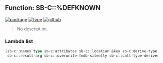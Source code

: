 ## Function: SB-C::%DEFKNOWN
[![package](https://img.shields.io/badge/Package-SB--C-5f9ea0.svg?style=social&colorA=999999)](../) [![type](https://img.shields.io/badge/Type-Function-5f9ea0.svg?style=social&colorA=999999)](../#function) [![github](https://img.shields.io/badge/GitHub-View_the_source-5f9ea0.svg?style=social&colorA=999999&logo=github)](https://github.com/sbcl/sbcl/blob/master/src/compiler/knownfun.lisp/) 

> No description.

### Lambda list
```cl
(sb-c::names type sb-c:attributes sb-c::location &key sb-c:derive-type sb-c:optimizer
 sb-c::result-arg sb-c::overwrite-fndb-silently sb-c::call-type-deriver sb-c::annotation)
```
